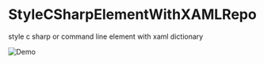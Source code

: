 # StyleCSharpElementWithXAMLRepo
style c sharp or command line element with xaml dictionary

![Demo](/relative/StylingRepo/Assets/demo.png?raw=true "demo")

